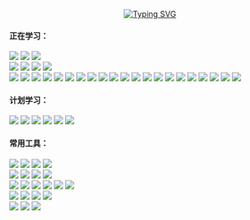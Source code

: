 <div align="center">
	<a href="https://git.io/typing-svg"><img src="https://readme-typing-svg.demolab.com?font=Fira+Code&size=40&pause=1000&color=2196F3&width=500&height=80&lines=Hello, I'm Ramsayi" alt="Typing SVG" /></a>
</div>

#### 正在学习：

<span >
	<img  src="https://img.shields.io/badge/-C++-00599C?style=flat-square&logo=cplusplus" />
	<img  src="https://img.shields.io/badge/-Python-black?style=flat-square&logo=python" />
	<img  src="https://img.shields.io/badge/-MySQL-black?style=flat-square&logo=mysql" />
	<br />
	<img  src="https://img.shields.io/badge/-Dart-0175C2?style=flat-square&logo=dart" />
	<img  src="https://img.shields.io/badge/-Flutter-02569B?style=flat-square&logo=flutter" />
	<img  src="https://img.shields.io/badge/-React Native-black?style=flat-square&logo=react" />
	<img  src="https://img.shields.io/badge/-Expo-000020?style=flat-square&logo=expo" />
	<br />
	<img  src="https://img.shields.io/badge/-HTML5-E34F26?style=flat-square&logo=html5&logoColor=white" />
	<img  src="https://img.shields.io/badge/-CSS3-1572B6?style=flat-square&logo=css3" />
	<img  src="https://img.shields.io/badge/-JavaScript-black?style=flat-square&logo=javascript" />
	<img  src="https://img.shields.io/badge/-TypeScript-black?style=flat-square&logo=typescript" />
	<img  src="https://img.shields.io/badge/-jQuery-0769AD?style=flat-square&logo=jquery" />
	<img  src="https://img.shields.io/badge/-BootStrap-black?style=flat-square&logo=bootstrap" />
	<img  src="https://img.shields.io/badge/-Node.js-black?style=flat-square&logo=node.js" />
	<img  src="https://img.shields.io/badge/-Axios-5A29E4?style=flat-square&logo=axios" />
	<img  src="https://img.shields.io/badge/-Vue.js-black?style=flat-square&logo=vue.js" />
	<img  src="https://img.shields.io/badge/-React.js-black?style=flat-square&logo=react" />
	<img  src="https://img.shields.io/badge/-Quasar-1976D2?style=flat-square&logo=quasar" />
	<img  src="https://img.shields.io/badge/-Apache ECharts-AA344D?style=flat-square&logo=apacheecharts" />
	<img  src="https://img.shields.io/badge/-Swiper-6332F6?style=flat-square&logo=swiper" />
	<img  src="https://img.shields.io/badge/-Tailwind CSS-black?style=flat-square&logo=tailwindcss" />
	<img  src="https://img.shields.io/badge/-Webpack-black?style=flat-square&logo=webpack" />
	<img  src="https://img.shields.io/badge/-Vite-black?style=flat-square&logo=vite" />
	<img  src="https://img.shields.io/badge/-Less-1D365D?style=flat-square&logo=less" />
	<img  src="https://img.shields.io/badge/-Sass-black?style=flat-square&logo=sass" />
	<img  src="https://img.shields.io/badge/-Stylus-333333?style=flat-square&logo=stylus" />
	<img  src="https://img.shields.io/badge/-Prettier-black?style=flat-square&logo=prettier" />
	<img  src="https://img.shields.io/badge/-ESLint-4B32C3?style=flat-square&logo=eslint" />
</span>

#### 计划学习：

<span >
	<img  src="https://img.shields.io/badge/-KOA-33333D?style=flat-square&logo=koa" />
	<img  src="https://img.shields.io/badge/-MongoDB-black?style=flat-square&logo=mongodb" />
	<img  src="https://img.shields.io/badge/-Docker-black?style=flat-square&logo=docker" />
	<img  src="https://img.shields.io/badge/-Electron-black?style=flat-square&logo=electron" />
	<img  src="https://img.shields.io/badge/-Kotlin-black?style=flat-square&logo=kotlin" />
	<img  src="https://img.shields.io/badge/-Swift-black?style=flat-square&logo=swift" />
</span>

#### 常用工具：

<span >
	<img  src="https://img.shields.io/badge/-Windows 11-black?style=flat-square&logo=Windows" />
	<img  src="https://img.shields.io/badge/-Ubuntu 22-black?style=flat-square&logo=ubuntu" />
	<img  src="https://img.shields.io/badge/-Fedora 37-black?style=flat-square&logo=fedora" />
	<img  src="https://img.shields.io/badge/-Manjaro KDE 21-black?style=flat-square&logo=manjaro" />
    <br />
	<img  src="https://img.shields.io/badge/-Adobe Photoshop-black?style=flat-square&logo=adobephotoshop" />
	<img  src="https://img.shields.io/badge/-Adobe Premiere Pro-black?style=flat-square&logo=adobepremierepro" />
	<img  src="https://img.shields.io/badge/-Adobe XD-black?style=flat-square&logo=adobexd" />
	<img  src="https://img.shields.io/badge/-Blender-black?style=flat-square&logo=blender" />
    <br />
	<img  src="https://img.shields.io/badge/-Visual Studio Code-007ACC?style=flat-square&logo=visualstudiocode" />
	<img  src="https://img.shields.io/badge/-Visual Studio-5C2D91?style=flat-square&logo=visualstudio" />
	<img  src="https://img.shields.io/badge/-Android Studio-black?style=flat-square&logo=androidstudio" />
	<img  src="https://img.shields.io/badge/-WebStorm-black?style=flat-square&logo=webstorm" />
	<img  src="https://img.shields.io/badge/-PyCharm-black?style=flat-square&logo=pycharm" />
	<img  src="https://img.shields.io/badge/-Vim-019733?style=flat-square&logo=vim" />
	<br />
	<img  src="https://img.shields.io/badge/-Git-black?style=flat-square&logo=git" />
	<img  src="https://img.shields.io/badge/-Github-black?style=flat-square&logo=github" />
	<img  src="https://img.shields.io/badge/-GitKraken-black?style=flat-square&logo=gitkraken" />
	<img  src="https://img.shields.io/badge/-SourceTree-0052CC?style=flat-square&logo=sourcetree" />
	<br />
	<img  src="https://img.shields.io/badge/-Vercel-black?style=flat-square&logo=vercel" />
	<img  src="https://img.shields.io/badge/-Hexo-black?style=flat-square&logo=hexo" />
	<img  src="https://img.shields.io/badge/-Hugo-black?style=flat-square&logo=hugo" />
</span>
